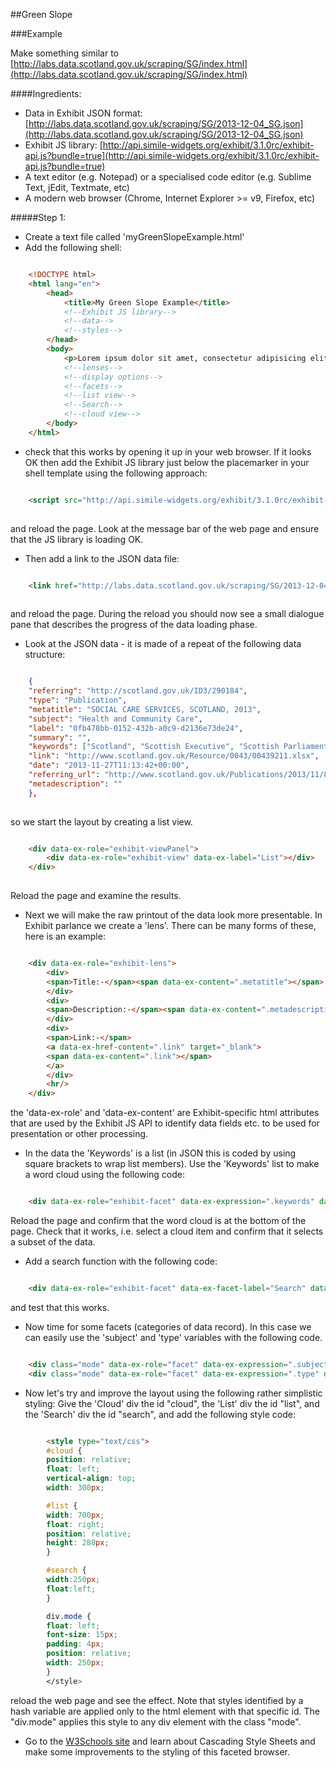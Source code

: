 ##Green Slope

###Example

Make something similar to [http://labs.data.scotland.gov.uk/scraping/SG/index.html](http://labs.data.scotland.gov.uk/scraping/SG/index.html)

####Ingredients:

* Data in Exhibit JSON format:  [http://labs.data.scotland.gov.uk/scraping/SG/2013-12-04_SG.json](http://labs.data.scotland.gov.uk/scraping/SG/2013-12-04_SG.json)
* Exhibit JS library: [http://api.simile-widgets.org/exhibit/3.1.0rc/exhibit-api.js?bundle=true](http://api.simile-widgets.org/exhibit/3.1.0rc/exhibit-api.js?bundle=true)
* A text editor (e.g. Notepad) or a specialised code editor (e.g. Sublime Text, jEdit, Textmate, etc)
* A modern web browser (Chrome, Internet Explorer >= v9, Firefox, etc)


#####Step 1: 
* Create a text file called 'myGreenSlopeExample.html'
* Add the following shell:
```html

    <!DOCTYPE html>
    <html lang="en">
        <head>
            <title>My Green Slope Example</title>
            <!--Exhibit JS library-->
            <!--data-->
            <!--styles-->
        </head>
        <body>
            <p>Lorem ipsum dolor sit amet, consectetur adipisicing elit. </p>
            <!--lenses-->
            <!--display options-->
            <!--facets-->
            <!--list view-->
            <!--Search-->            
            <!--cloud view-->
        </body>
    </html>
```

* check that this works by opening it up in your web browser.  If it looks OK then add the Exhibit JS library just below the placemarker in your shell template using the following approach:


```html

    <script src="http://api.simile-widgets.org/exhibit/3.1.0rc/exhibit-api.js?bundle=true"></script>
    
```

and reload the page.  Look at the message bar of the web page and ensure that the JS library is loading OK.

* Then add a link to the JSON data file: 

```html

    <link href="http://labs.data.scotland.gov.uk/scraping/SG/2013-12-04_SG.json" type="application/json" rel="exhibit-data" />
    
```

and reload the page.  During the reload you should now see a small dialogue pane that describes the progress of the data loading phase.

* Look at the JSON data - it is made of a repeat of the following data structure:

```json

    {
    "referring": "http://scotland.gov.uk/ID3/290184", 
    "type": "Publication", 
    "metatitle": "SOCIAL CARE SERVICES, SCOTLAND, 2013", 
    "subject": "Health and Community Care", 
    "label": "0fb478bb-0152-432b-a0c9-d2136e73de24", 
    "summary": "", 
    "keywords": ["Scotland", "Scottish Executive", "Scottish Parliament"], 
    "link": "http://www.scotland.gov.uk/Resource/0043/00439211.xlsx", 
    "date": "2013-11-27T11:13:42+00:00", 
    "referring_url": "http://www.scotland.gov.uk/Publications/2013/11/8713/downloads", 
    "metadescription": ""
    },
    
```
so we start the layout by creating a list view.
```html

    <div data-ex-role="exhibit-viewPanel">
        <div data-ex-role="exhibit-view" data-ex-label="List"></div>
    </div>
    
```
Reload the page and examine the results.
* Next we will make the raw printout of the data look more presentable.  In Exhibit parlance we create a 'lens'.  There can be many forms of these, here is an example:

```html

    <div data-ex-role="exhibit-lens">
        <div>
        <span>Title:-</span><span data-ex-content=".metatitle"></span>
        </div>
        <div>
        <span>Description:-</span><span data-ex-content=".metadescription"></span>
        </div>
        <div>
        <span>Link:-</span>
        <a data-ex-href-content=".link" target="_blank">
        <span data-ex-content=".link"></span>
        </a> 
        </div>
        <hr/>
    </div>
```

the 'data-ex-role' and 'data-ex-content' are Exhibit-specific html attributes that are used by the Exhibit JS API to identify data fields etc. to be used for presentation or other processing.

* In the data the 'Keywords' is a list (in JSON this is coded by using square brackets to wrap list members).  Use the 'Keywords' list to make a word cloud using the following code:
```html

    <div data-ex-role="exhibit-facet" data-ex-expression=".keywords" data-ex-facet-class="Cloud" data-ex-label="Cloud" data-ex-show-missing="false">
```

Reload the page and confirm that the word cloud is at the bottom of the page.  Check that it works, i.e. select a cloud item and confirm that it selects a subset of the data.

* Add a search function with the following code:
```html

    <div data-ex-role="exhibit-facet" data-ex-facet-label="Search" data-ex-facet-class="TextSearch"></div>
```

and test that this works.

* Now time for some facets (categories of data record).  In this case we can easily use the 'subject' and 'type' variables with the following code.

```html

    <div class="mode" data-ex-role="facet" data-ex-expression=".subject" data-ex-show-missing="true" data-ex-height="150px"></div>
    <div class="mode" data-ex-role="facet" data-ex-expression=".type" data-ex-show-missing="true" data-ex-height="150px"></div> 

```

* Now let's try and improve the layout using the following rather simplistic styling:  Give the 'Cloud' div the id "cloud", the 'List' div the id "list", and the 'Search' div the id "search", and add the following style code:
```html

        <style type="text/css">
        #cloud {
        position: relative;
        float: left;
        vertical-align: top;
        width: 300px;

        #list {
        width: 700px;
        float: right;
        position: relative;
        height: 280px;
        }

        #search {
        width:250px;
        float:left;
	    }

        div.mode {
        float: left;
        font-size: 15px;
        padding: 4px;
        position: relative;
        width: 250px;
        }
        </style>
```

reload the web page and see the effect.  Note that styles identified by a hash variable are applied only to the html element with that specific id.  The "div.mode" applies this style to any div element with the class "mode".

* Go to the [W3Schools site](http://www.w3schools.com/) and learn about Cascading Style Sheets and make some improvements to the styling of this faceted browser.
